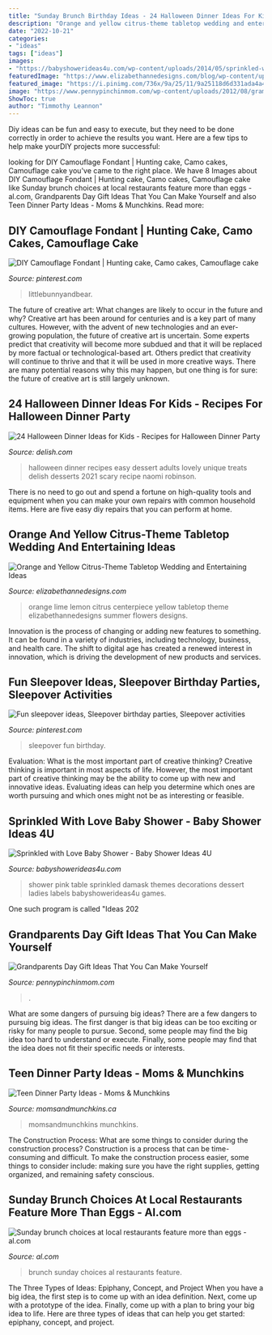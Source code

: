 ```yaml
---
title: "Sunday Brunch Birthday Ideas - 24 Halloween Dinner Ideas For Kids"
description: "Orange and yellow citrus-theme tabletop wedding and entertaining ideas"
date: "2022-10-21"
categories:
- "ideas"
tags: ["ideas"]
images:
- "https://babyshowerideas4u.com/wp-content/uploads/2014/05/sprinkled-with-love-baby-shower-white-and-black-damask-baby-shower-ideas-decorations-damask-labels-hot-pink-and-black-dessert-table1.jpg"
featuredImage: "https://www.elizabethannedesigns.com/blog/wp-content/uploads/2010/05/Orange-Lemon-Lime-Wedding-Centerpiece-Ideas.jpg"
featured_image: "https://i.pinimg.com/736x/9a/25/11/9a25118d6d331ada4a4f4c5a351cd56b.jpg"
image: "https://www.pennypinchinmom.com/wp-content/uploads/2012/08/gramma-cookie-jar.jpg"
ShowToc: true
author: "Timmothy Leannon"
---
```



Diy ideas can be fun and easy to execute, but they need to be done correctly in order to achieve the results you want. Here are a few tips to help make yourDIY projects more successful:

	

		
looking for DIY Camouflage Fondant | Hunting cake, Camo cakes, Camouflage cake you've came to the right place. We have 8 Images about DIY Camouflage Fondant | Hunting cake, Camo cakes, Camouflage cake like Sunday brunch choices at local restaurants feature more than eggs - al.com, Grandparents Day Gift Ideas That You Can Make Yourself and also Teen Dinner Party Ideas - Moms &amp; Munchkins. Read more:
		
    
## DIY Camouflage Fondant | Hunting Cake, Camo Cakes, Camouflage Cake

<img loading=lazy src="https://i.pinimg.com/736x/a3/19/de/a319de1608e0b9206d8684a8bd634449.jpg" onerror="this.onerror=null;this.src='https://tse2.mm.bing.net/th?id=OIP.ngAdtjAwFeX3wky6PN_EwQHaJ3&amp;pid=15.1';" alt="DIY Camouflage Fondant | Hunting cake, Camo cakes, Camouflage cake">

_Source: pinterest.com_

>littlebunnyandbear. 

	

The future of creative art: What changes are likely to occur in the future and why?
Creative art has been around for centuries and is a key part of many cultures. However, with the advent of new technologies and an ever-growing population, the future of creative art is uncertain. Some experts predict that creativity will become more subdued and that it will be replaced by more factual or technological-based art. Others predict that creativity will continue to thrive and that it will be used in more creative ways. There are many potential reasons why this may happen, but one thing is for sure: the future of creative art is still largely unknown.

    
## 24 Halloween Dinner Ideas For Kids - Recipes For Halloween Dinner Party

<img loading=lazy src="http://del.h-cdn.co/assets/15/39/1442854850-4-jack-o-lantern-rice-krispies-delish.jpg" onerror="this.onerror=null;this.src='https://tse1.mm.bing.net/th?id=OIP.8AZmhlfUAqz37iimJ9w1WwHaLH&amp;pid=15.1';" alt="24 Halloween Dinner Ideas for Kids - Recipes for Halloween Dinner Party">

_Source: delish.com_

>halloween dinner recipes easy dessert adults lovely unique treats delish desserts 2021 scary recipe naomi robinson. 

	

There is no need to go out and spend a fortune on high-quality tools and equipment when you can make your own repairs with common household items. Here are five easy diy repairs that you can perform at home.

    
## Orange And Yellow Citrus-Theme Tabletop Wedding And Entertaining Ideas

<img loading=lazy src="https://www.elizabethannedesigns.com/blog/wp-content/uploads/2010/05/Orange-Lemon-Lime-Wedding-Centerpiece-Ideas.jpg" onerror="this.onerror=null;this.src='https://tse4.mm.bing.net/th?id=OIP.YS1EHb3TU6uZ_Xrcs6w7egHaLH&amp;pid=15.1';" alt="Orange and Yellow Citrus-Theme Tabletop Wedding and Entertaining Ideas">

_Source: elizabethannedesigns.com_

>orange lime lemon citrus centerpiece yellow tabletop theme elizabethannedesigns summer flowers designs. 

	

Innovation is the process of changing or adding new features to something. It can be found in a variety of industries, including technology, business, and health care. The shift to digital age has created a renewed interest in innovation, which is driving the development of new products and services.

    
## Fun Sleepover Ideas, Sleepover Birthday Parties, Sleepover Activities

<img loading=lazy src="https://i.pinimg.com/736x/9a/25/11/9a25118d6d331ada4a4f4c5a351cd56b.jpg" onerror="this.onerror=null;this.src='https://tse4.mm.bing.net/th?id=OIP.eNBllrrV_1bke_AGEz2HdAHaJ3&amp;pid=15.1';" alt="Fun sleepover ideas, Sleepover birthday parties, Sleepover activities">

_Source: pinterest.com_

>sleepover fun birthday. 

	

Evaluation: What is the most important part of creative thinking?
Creative thinking is important in most aspects of life. However, the most important part of creative thinking may be the ability to come up with new and innovative ideas. Evaluating ideas can help you determine which ones are worth pursuing and which ones might not be as interesting or feasible.

    
## Sprinkled With Love Baby Shower - Baby Shower Ideas 4U

<img loading=lazy src="https://babyshowerideas4u.com/wp-content/uploads/2014/05/sprinkled-with-love-baby-shower-white-and-black-damask-baby-shower-ideas-decorations-damask-labels-hot-pink-and-black-dessert-table1.jpg" onerror="this.onerror=null;this.src='https://tse3.mm.bing.net/th?id=OIP.NiepYgP9rr_J46KvzQLQVAHaE9&amp;pid=15.1';" alt="Sprinkled with Love Baby Shower - Baby Shower Ideas 4U">

_Source: babyshowerideas4u.com_

>shower pink table sprinkled damask themes decorations dessert ladies labels babyshowerideas4u games. 

	

One such program is called "Ideas 202
    
## Grandparents Day Gift Ideas That You Can Make Yourself

<img loading=lazy src="https://www.pennypinchinmom.com/wp-content/uploads/2012/08/gramma-cookie-jar.jpg" onerror="this.onerror=null;this.src='https://tse4.mm.bing.net/th?id=OIP.OJv2_4ThBBA2MUlUmtznmQHaKn&amp;pid=15.1';" alt="Grandparents Day Gift Ideas That You Can Make Yourself">

_Source: pennypinchinmom.com_

>. 

	

What are some dangers of pursuing big ideas?
There are a few dangers to pursuing big ideas. The first danger is that big ideas can be too exciting or risky for many people to pursue. Second, some people may find the big idea too hard to understand or execute. Finally, some people may find that the idea does not fit their specific needs or interests.

    
## Teen Dinner Party Ideas - Moms &amp; Munchkins

<img loading=lazy src="https://www.momsandmunchkins.ca/wp-content/uploads/2014/11/teen-dinner-party-ideas.jpg" onerror="this.onerror=null;this.src='https://tse3.mm.bing.net/th?id=OIP.WyZd9bcYYMzf6qFPbyPQ6QHaMd&amp;pid=15.1';" alt="Teen Dinner Party Ideas - Moms &amp; Munchkins">

_Source: momsandmunchkins.ca_

>momsandmunchkins munchkins. 

	

The Construction Process: What are some things to consider during the construction process?
Construction is a process that can be time-consuming and difficult. To make the construction process easier, some things to consider include: making sure you have the right supplies, getting organized, and remaining safety conscious.

    
## Sunday Brunch Choices At Local Restaurants Feature More Than Eggs - Al.com

<img loading=lazy src="https://www.al.com/resizer/Ty-sEvbrK5we-FJE4zqMzbaFHJE=/1280x0/smart/advancelocal-adapter-image-uploads.s3.amazonaws.com/image.al.com/home/bama-media/width2048/img/entertainment_impact/photo/brunchcantinajpg-93bff2c69d27f429.jpg" onerror="this.onerror=null;this.src='https://tse3.mm.bing.net/th?id=OIP.VQ8CyVCn4YHwUwq56kHzxAHaKz&amp;pid=15.1';" alt="Sunday brunch choices at local restaurants feature more than eggs - al.com">

_Source: al.com_

>brunch sunday choices al restaurants feature. 

	

The Three Types of Ideas: Epiphany, Concept, and Project
When you have a big idea, the first step is to come up with an idea definition. Next, come up with a prototype of the idea. Finally, come up with a plan to bring your big idea to life. Here are three types of ideas that can help you get started: epiphany, concept, and project.

